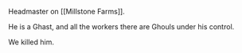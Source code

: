 Headmaster on [[Millstone Farms]].

He is a Ghast, and all the workers there are Ghouls under his control.

We killed him.